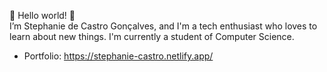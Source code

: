 🎉 Hello world! 🎉  
I’m Stephanie de Castro Gonçalves, and I'm a tech enthusiast who loves to learn about new things. I'm currently a student of Computer Science.  
- Portfolio: https://stephanie-castro.netlify.app/


<!---
Stephanie-Castro/Stephanie-Castro is a ✨ special ✨ repository because its `README.md` (this file) appears on your GitHub profile.
You can click the Preview link to take a look at your changes.
--->
